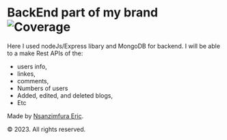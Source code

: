 # BackEnd part of my brand  ![Coverage](https://img.shields.io/badge/code--coverage-90.0%25-green)

Here I used nodeJs/Express libary and MongoDB for backend.
I will be able to a make Rest APIs of the:

- users info,
- linkes,
- comments,
- Numbers of users
- Added, edited, and deleted blogs,
- Etc

Made by [Nsanzimfura Eric](github.com/Kress20000).

© 2023. All rights reserved.
